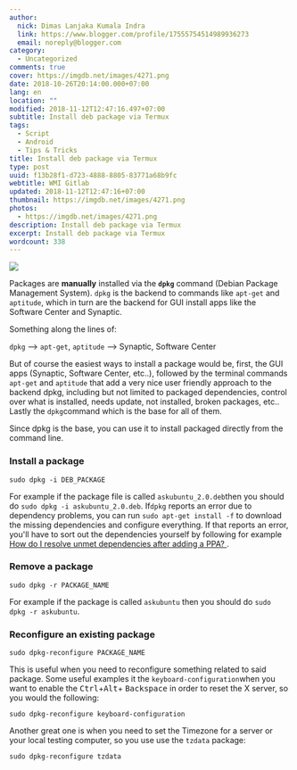 ```yaml
---
author:
  nick: Dimas Lanjaka Kumala Indra
  link: https://www.blogger.com/profile/17555754514989936273
  email: noreply@blogger.com
category:
  - Uncategorized
comments: true
cover: https://imgdb.net/images/4271.png
date: 2018-10-26T20:14:00.000+07:00
lang: en
location: ""
modified: 2018-11-12T12:47:16.497+07:00
subtitle: Install deb package via Termux
tags:
  - Script
  - Android
  - Tips & Tricks
title: Install deb package via Termux
type: post
uuid: f13b28f1-d723-4888-8805-83771a68b9fc
webtitle: WMI Gitlab
updated: 2018-11-12T12:47:16+07:00
thumbnail: https://imgdb.net/images/4271.png
photos:
  - https://imgdb.net/images/4271.png
description: Install deb package via Termux
excerpt: Install deb package via Termux
wordcount: 338
---
```


<div class="w3-center"><img src="https://imgdb.net/images/4271.png"></div> <p>Packages are <strong>manually</strong> installed via the    <strong><code>dpkg</code></strong> command (Debian Package Management System). <code>dpkg</code> is the backend to commands like    <code>apt-get</code> and <code>aptitude</code>, which in turn are the     backend for GUI install apps like the Software Center and Synaptic. </p><p>    Something along the lines of: </p><p>    <code>dpkg</code>    --&gt; <code>apt-get</code>, <code>aptitude</code> --&gt; Synaptic,     Software Center </p><p>    But of course the easiest ways to install a package would be, first, the     GUI apps (Synaptic, Software Center, etc..), followed by the terminal     commands <code>apt-get</code> and <code>aptitude</code> that add a very     nice user friendly approach to the backend dpkg, including but not limited     to packaged dependencies, control over what is installed, needs update, not     installed, broken packages, etc.. Lastly the <code>dpkg</code>command which     is the base for all of them. </p><p>    Since dpkg is the base, you can use it to install packaged directly from     the command line. </p><h3>    Install a package </h3><pre><code>sudo dpkg -i DEB_PACKAGE<br></code></pre><p>    For example if the package file is called <code>askubuntu_2.0.deb</code>then you should do <code>sudo dpkg -i askubuntu_2.0.deb</code>. If<code>dpkg</code> reports an error due to dependency problems, you can run    <code>sudo apt-get install -f</code> to download the missing dependencies     and configure everything. If that reports an error, you'll have to sort out     the dependencies yourself by following for example     <a href="//webmanajemen.com/page/safelink.html?url=aHR0cHM6Ly9hc2t1YnVudHUuY29tL3F1ZXN0aW9ucy8xNDAyNDYvaG93LWRvLWktcmVzb2x2ZS11bm1ldC1kZXBlbmRlbmNpZXM=" rel="nofollow noopener" target="_blank">        How do I resolve unmet dependencies after adding a PPA?     </a>    . </p><h3>    Remove a package </h3><pre><code>sudo dpkg -r PACKAGE_NAME<br></code></pre><p>    For example if the package is called <code>askubuntu</code> then you should     do <code>sudo dpkg -r askubuntu</code>. </p><h3>    Reconfigure an existing package </h3><pre><code>sudo dpkg-reconfigure PACKAGE_NAME<br></code></pre><p>    This is useful when you need to reconfigure something related to said     package. Some useful examples it the <code>keyboard-configuration</code>when you want to enable the <kbd>Ctrl</kbd>+<kbd>Alt</kbd>+    <kbd>Backspace</kbd> in order to reset the X server, so you would the     following: </p><pre><code>sudo dpkg-reconfigure keyboard-configuration<br></code></pre><p>    Another great one is when you need to set the Timezone for a server or your     local testing computer, so you use use the <code>tzdata</code> package: </p><pre><code>sudo dpkg-reconfigure tzdata</code></pre>